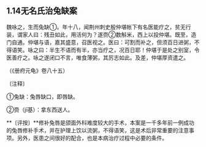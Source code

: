 ## 1.14无名氏治兔缺案

魏咏之，生而兔缺①。年十八，闻荆州刺史殷仲堪帐下有名医能疗之，贫无行装，谓家人曰：残丑如此，用活何为？遂赍②数斛米，西上以投仲堪。既至，造门自通。仲堪与语，嘉其盛意，召医视之。医曰：可割而补之，但须百日进粥，不得语笑。咏之曰：半生不语而有半，亦当疗之，况百日耶！仲堪于是处之别室，令医善疗之。咏之遂闭口不言，唯食薄粥，其厉志如此。及差，仲堪厚资遣之。

（《册府元龟》卷八十五）

〔注释〕

①兔缺：兔唇缺口，即唇缺。

②赍（jī基）：拿东西送人。

**〔评按〕**修补兔唇是颌面外科难度较大的手术，本案是一千多年前一例成功的兔唇修补手术，并在护理上饮以流粥，不得语笑，这是术后非常重要的注意事项。另外，医患之间很好的配合，也是本病治疗过程中必要的条件。
